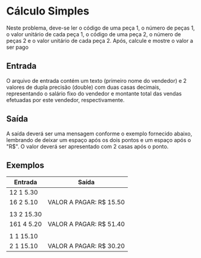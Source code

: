 # Cálculo Simples

Neste problema, deve-se ler o código de uma peça 1, o número de peças 1, o valor unitário de cada peça 1, o código de uma peça 2, o número de peças 2 e o valor unitário de cada peça 2. Após, calcule e mostre o valor a ser pago
## Entrada

O arquivo de entrada contém um texto (primeiro nome do vendedor) e 2 valores de dupla precisão (double) com duas casas decimais, representando o salário fixo do vendedor e montante total das vendas efetuadas por este vendedor, respectivamente.

## Saída

A saída deverá ser uma mensagem conforme o exemplo fornecido abaixo, lembrando de deixar um espaço após os dois pontos e um espaço após o "R$". O valor deverá ser apresentado com 2 casas após o ponto.

## Exemplos 

| Entrada    | Saída                    |
|------------|--------------------------|
| 12 1 5.30  |                          |
| 16 2 5.10  | VALOR A PAGAR: R$ 15.50  |
|            |                          |
| 13 2 15.30 |                          |
| 161 4 5.20 | VALOR A PAGAR: R$ 51.40  |
|            |                          |
| 1 1 15.10  |                          |
| 2 1 15.10  | VALOR A PAGAR: R$ 30.20  |

